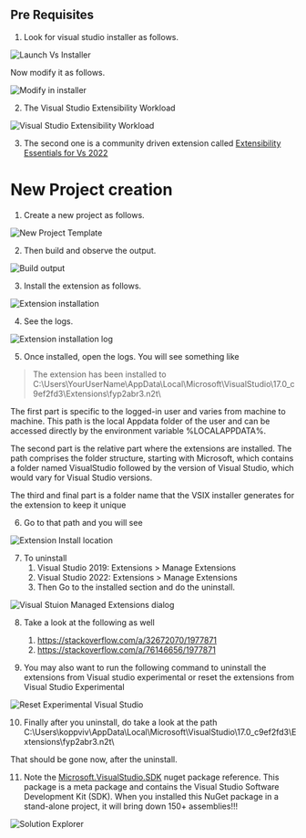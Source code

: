 ## Pre Requisites
1. Look for visual studio installer as follows.

![Launch Vs Installer](images/49_50_VsInstaller.jpg)

Now modify it as follows.

![Modify in installer](images/49_60_VsInstaller_Modify.jpg)

2. The Visual Studio Extensibility Workload

![Visual Studio Extensibility Workload](./images/50_50_VsWorkload.jpg)

3. The second one is a community driven extension called 
[Extensibility Essentials for Vs 2022](https://marketplace.visualstudio.com/items?itemName=MadsKristensen.ExtensibilityEssentials2022)

# New Project creation

1. Create a new project as follows.

![New Project Template](./images/51_50_NewProjectTemplate50.jpg)

2. Then build and observe the output.

![Build output](./images/52_50_BuildOutput.jpg)

3. Install the extension as follows.

![Extension installation](./images/53_50_ExtensionInstallation.jpg)

4. See the logs.

![Extension installation log](./images/54_50_InstallLog.jpg)

5. Once installed, open the logs. You will see something like

> The extension has been installed to C:\Users\YourUserName\AppData\Local\Microsoft\VisualStudio\17.0_c9ef2fd3\Extensions\fyp2abr3.n2t\

   The first part is specific to the logged-in user and varies from machine to machine.
   This path is the local Appdata folder of the user and can be accessed directly by the
   environment variable %LOCALAPPDATA%.

   The second part is the relative part where the extensions are installed. The path
   comprises the folder structure, starting with Microsoft, which contains a folder named
   VisualStudio followed by the version of Visual Studio, which would vary for Visual
   Studio versions.

   The third and final part is a folder name that the VSIX installer generates for the
   extension to keep it unique

6. Go to that path and you will see

![Extension Install location](./images/55_50_InstallLocation.jpg)

7. To uninstall 
   1. Visual Studio 2019: Extensions > Manage Extensions
   2. Visual Studio 2022: Extensions > Manage Extensions
   3. Then Go to the installed section and do the uninstall.
   
![Visual Stuion Managed Extensions dialog](./images/56_50_ManagedExtensionsInVs2022.jpg)

8. Take a look at the following as well
   1. https://stackoverflow.com/a/32672070/1977871
   2. https://stackoverflow.com/a/76146656/1977871

9. You may also want to run the following command to uninstall the extensions from Visual studio experimental or reset the extensions from Visual Studio Experimental 

![Reset Experimental Visual Studio](./images/57_50_ResetVsExpIntance.jpg)

10.  Finally after you uninstall, do take a look at the path C:\Users\koppviv\AppData\Local\Microsoft\VisualStudio\17.0_c9ef2fd3\Extensions\fyp2abr3.n2t\

That should be gone now, after the uninstall.

11. Note the [Microsoft.VisualStudio.SDK](https://www.nuget.org/packages/microsoft.visualstudio.sdk) nuget package reference. This package is a meta package and contains the Visual Studio Software Development Kit (SDK). When you installed this NuGet package in a stand-alone project, it will bring down 150+ assemblies!!!

![Solution Explorer](./images/58_50SolutionExplorer.jpg)

